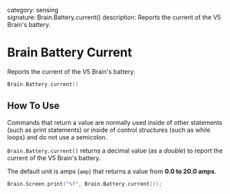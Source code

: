 category: sensing  
signature: Brain.Battery.current()
description: Reports the current of the V5 Brain's battery.

# Brain Battery Current

Reports the current of the V5 Brain's battery.

```cpp
Brain.Battery.current()
```

## How To Use
Commands that return a value are normally used inside of other statements (such as print statements) or inside of control structures (such as while loops) and do not use a semicolon.

`Brain.Battery.current()` returns a decimal value (as a *double*) to report the current of the V5 Brain's battery.

The default unit is amps (`amp`) that returns a value from **0.0 to 20.0 amps**.

```cpp
Brain.Screen.print("%f", Brain.Battery.current());
```
<advanced>
</advanced>